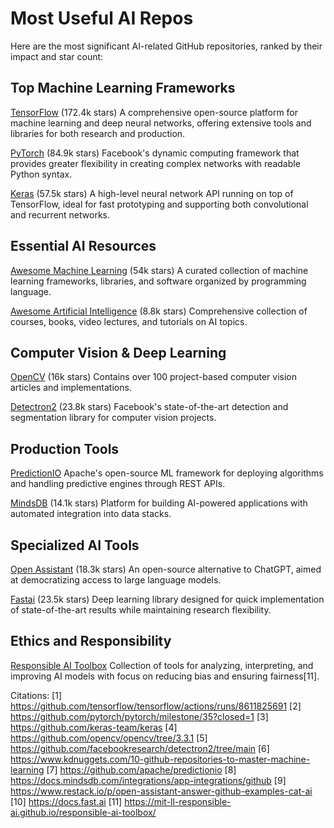 # Most Useful AI Repos

Here are the most significant AI-related GitHub repositories, ranked by their impact and star count:

## Top Machine Learning Frameworks
[TensorFlow](https://github.com/tensorflow/tensorflow) (172.4k stars)
A comprehensive open-source platform for machine learning and deep neural networks, offering extensive tools and libraries for both research and production.

[PyTorch](https://github.com/pytorch/pytorch) (84.9k stars)
Facebook's dynamic computing framework that provides greater flexibility in creating complex networks with readable Python syntax.

[Keras](https://github.com/keras-team/keras) (57.5k stars)
A high-level neural network API running on top of TensorFlow, ideal for fast prototyping and supporting both convolutional and recurrent networks.

## Essential AI Resources
[Awesome Machine Learning](https://github.com/josephmisiti/awesome-machine-learning) (54k stars)
A curated collection of machine learning frameworks, libraries, and software organized by programming language.

[Awesome Artificial Intelligence](https://github.com/owainlewis/awesome-artificial-intelligence) (8.8k stars)
Comprehensive collection of courses, books, video lectures, and tutorials on AI topics.

## Computer Vision & Deep Learning
[OpenCV](https://github.com/opencv/opencv) (16k stars)
Contains over 100 project-based computer vision articles and implementations.

[Detectron2](https://github.com/facebookresearch/detectron2) (23.8k stars)
Facebook's state-of-the-art detection and segmentation library for computer vision projects.

## Production Tools
[PredictionIO](https://github.com/apache/predictionio)
Apache's open-source ML framework for deploying algorithms and handling predictive engines through REST APIs.

[MindsDB](https://github.com/mindsdb/mindsdb) (14.1k stars)
Platform for building AI-powered applications with automated integration into data stacks.

## Specialized AI Tools
[Open Assistant](https://github.com/LAION-AI/Open-Assistant) (18.3k stars)
An open-source alternative to ChatGPT, aimed at democratizing access to large language models.

[Fastai](https://github.com/fastai/fastai) (23.5k stars)
Deep learning library designed for quick implementation of state-of-the-art results while maintaining research flexibility.

## Ethics and Responsibility
[Responsible AI Toolbox](https://github.com/mit-ll-responsible-ai/responsible-ai-toolbox)
Collection of tools for analyzing, interpreting, and improving AI models with focus on reducing bias and ensuring fairness[11].

Citations:
[1] https://github.com/tensorflow/tensorflow/actions/runs/8611825691
[2] https://github.com/pytorch/pytorch/milestone/35?closed=1
[3] https://github.com/keras-team/keras
[4] https://github.com/opencv/opencv/tree/3.3.1
[5] https://github.com/facebookresearch/detectron2/tree/main
[6] https://www.kdnuggets.com/10-github-repositories-to-master-machine-learning
[7] https://github.com/apache/predictionio
[8] https://docs.mindsdb.com/integrations/app-integrations/github
[9] https://www.restack.io/p/open-assistant-answer-github-examples-cat-ai
[10] https://docs.fast.ai
[11] https://mit-ll-responsible-ai.github.io/responsible-ai-toolbox/